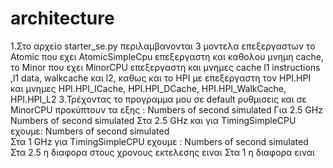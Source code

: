 # architecture
1.Στο αρχείο starter_se.py περιλαμβανονται 3 μοντελα επεξεργαστων  το  Atomic που  εχει AtomicSimpleCpu επεξεργαστη και καθολου μνημη cache, το Minor που εχει ΜinorCPU επεξεργαστη και  μνημες  cache l1 instructions ,l1 data, walkcache και l2, καθως και το HPI  με επεξεργαστη τον  HPI.HPI  και μνημες  HPI.HPI_ICache, HPI.HPI_DCache, HPI.HPI_WalkCache,  HPI.HPI_L2
3.Τρέχοντας το προγραμμα μου σε default ρυθμισεις και σε MinorCPU προκύπτουν τα εξης :
   Numbers of second simulated 
  Για 2.5 GHz  Numbers of second simulated 
 Στα 2.5 GHz και για TimingSimpleCPU  εχουμε:
    Numbers of second simulated  
 Στα 1 GHz για TimingSimpleCPU εχουμε :
   Numbers of second simulated  
   Στα 2.5 η διαφορα στους  χρονους εκτελεσης ειναι 
   Στα 1 η διαφορα ειναι 
  
